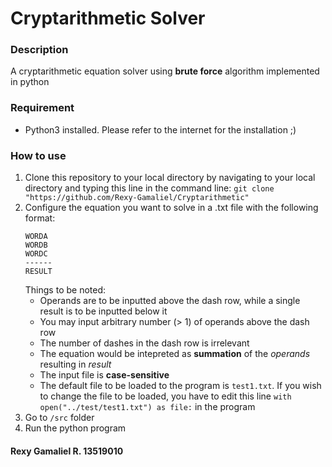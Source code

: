# Cryptarithmetic Solver

### Description
A cryptarithmetic equation solver using **brute force** algorithm implemented in python

### Requirement
* Python3 installed. Please refer to the internet for the installation ;)

### How to use
1. Clone this repository to your local directory by navigating to your local directory and typing this line in the command line:
    `git clone "https://github.com/Rexy-Gamaliel/Cryptarithmetic"`
2. Configure the equation you want to solve in a .txt file with the following format:
   ```
   WORDA
   WORDB
   WORDC
   ------
   RESULT
   ```
   Things to be noted:
   * Operands are to be inputted above the dash row, while a single result is to be inputted below it
   * You may input arbitrary number (> 1) of operands above the dash row
   * The number of dashes in the dash row is irrelevant
   * The equation would be intepreted as **summation** of the *operands* resulting in *result*
   * The input file is **case-sensitive**
   * The default file to be loaded to the program is `test1.txt`. If you wish to change the file to be loaded, you have to edit this line `with open("../test/test1.txt") as file:` in the program
3. Go to `/src` folder
4. Run the python program


#### Rexy Gamaliel R. 13519010
